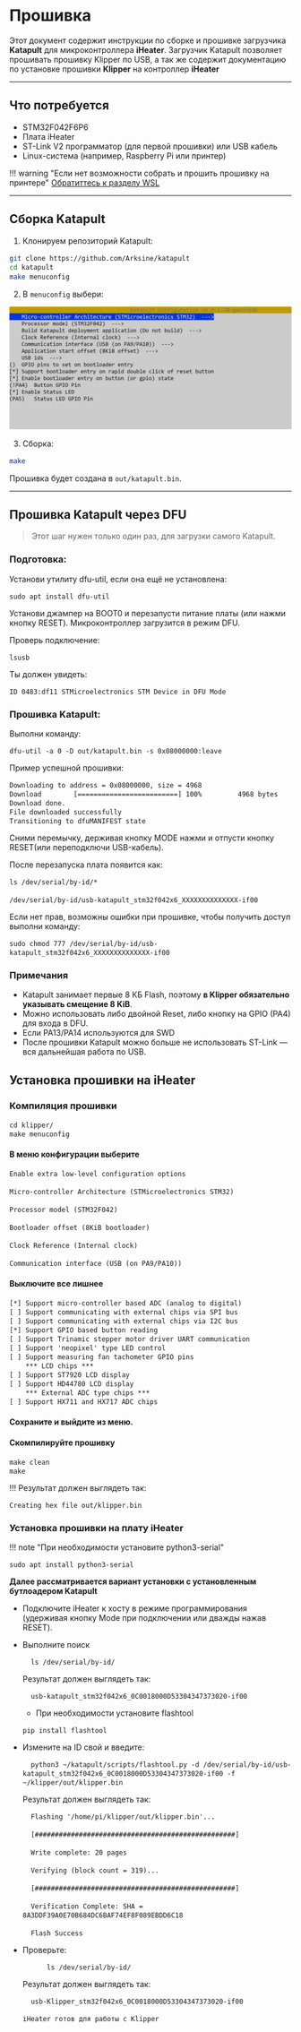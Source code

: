 #  Прошивка

Этот документ содержит инструкции по сборке и прошивке загрузчика **Katapult** для микроконтроллера **iHeater**. Загрузчик Katapult позволяет прошивать прошивку Klipper по USB, а так же содержит документацию по установке прошивки **Klipper** на контроллер **iHeater** 

---

## Что потребуется

- STM32F042F6P6
- Плата iHeater
- ST-Link V2 программатор (для первой прошивки) или USB кабель
- Linux-система (например, Raspberry Pi или принтер)

!!! warning "Если нет возможности собрать и прошить прошивку на принтере"
    [Обратиттесь к разделу WSL](../iHeater/User-mods/software/WSL2_Ubuntu_FF/README.md)

---

## Сборка Katapult

1. Клонируем репозиторий Katapult:

```bash
git clone https://github.com/Arksine/katapult
cd katapult
make menuconfig
```

2. В `menuconfig` выбери:

<!-- - MCU Architecture: STM32
- Processor model: STM32F042
- Clock Reference: Internal
- Communication interface: USB (on PA9/PA10)
- Application start offset: **8KiB offset**
- [x] Support bootloader entry on rapid double click of reset button
- [x] Enable bootloader entry on button (or gpio) state
- (!PA4)  Button GPIO Pin
- [X] Enable Status LED
- (PA5)   Status LED GPIO Pin -->


![menuconfig](imgweb/katapult_menuconfig.jpg)

3. Сборка:

```bash
make
```

Прошивка будет создана в `out/katapult.bin`.


---

## Прошивка Katapult через DFU

> Этот шаг нужен только один раз, для загрузки самого Katapult.

### Подготовка:
Установи утилиту dfu-util, если она ещё не установлена:
    
    sudo apt install dfu-util

Установи джампер на BOOT0 и перезапусти питание платы (или нажми кнопку RESET).
Микроконтроллер загрузится в режим DFU.

Проверь подключение:

    lsusb

Ты должен увидеть:

    ID 0483:df11 STMicroelectronics STM Device in DFU Mode

### Прошивка Katapult:
Выполни команду:

    dfu-util -a 0 -D out/katapult.bin -s 0x08000000:leave

Пример успешной прошивки:

    Downloading to address = 0x08000000, size = 4968
    Download        [=========================] 100%         4968 bytes
    Download done.
    File downloaded successfully
    Transitioning to dfuMANIFEST state

Сними перемычку, держивая кнопку MODE нажми и отпусти кнопку RESET(или переподключи USB-кабель).

После перезапуска плата появится как:

    ls /dev/serial/by-id/*

    /dev/serial/by-id/usb-katapult_stm32f042x6_XXXXXXXXXXXXXX-if00

Если нет прав, возможны ошибки при прошивке, чтобы получить доступ выполни команду:
```
sudo chmod 777 /dev/serial/by-id/usb-katapult_stm32f042x6_XXXXXXXXXXXXXX-if00
``` 

### Примечания

- Katapult занимает первые 8 КБ Flash, поэтому **в Klipper обязательно указывать смещение 8 KiB**.
- Можно использовать либо двойной Reset, либо кнопку на GPIO (PA4) для входа в DFU.
- Если PA13/PA14 используются для SWD
- После прошивки Katapult можно больше не использовать ST-Link — вся дальнейшая работа по USB.


## Установка прошивки на iHeater

### Компиляция прошивки
```
cd klipper/
make menuconfig
```

#### В меню конфигурации выберите
```
Enable extra low-level configuration options

Micro-controller Architecture (STMicroelectronics STM32)

Processor model (STM32F042)

Bootloader offset (8KiB bootloader)

Clock Reference (Internal clock)

Communication interface (USB (on PA9/PA10))
```
#### Выключите все лишнее
```
[*] Support micro-controller based ADC (analog to digital)
[ ] Support communicating with external chips via SPI bus
[ ] Support communicating with external chips via I2C bus
[*] Support GPIO based button reading
[ ] Support Trinamic stepper motor driver UART communication
[ ] Support 'neopixel' type LED control
[ ] Support measuring fan tachometer GPIO pins
    *** LCD chips ***
[ ] Support ST7920 LCD display
[ ] Support HD44780 LCD display
    *** External ADC type chips ***
[ ] Support HX711 and HX717 ADC chips
```

#### Сохраните и выйдите из меню.

#### Скомпилируйте прошивку
```
make clean
make
```

!!! Результат должен выглядеть так:

    Creating hex file out/klipper.bin

### Установка прошивки на плату iHeater

!!! note "При необходимости установите python3-serial"
    
    sudo apt install python3-serial

**Далее рассматривается вариант установки с установленным бутлоадером Katapult**

- Подключите iHeater к хосту в режиме программирования (удерживая кнопку Mode при подключении или дважды нажав RESET).

- Выполните поиск 

        ls /dev/serial/by-id/

    Результат должен выглядеть так:

        usb-katapult_stm32f042x6_0C0018000D53304347373020-if00

    - При необходимости установите flashtool

    ```
    pip install flashtool
    ```

- Измените на ID свой и введите:
    
        python3 ~/katapult/scripts/flashtool.py -d /dev/serial/by-id/usb-katapult_stm32f042x6_0C0018000D53304347373020-if00 -f ~/klipper/out/klipper.bin

    Результат должен выглядеть так:

        Flashing '/home/pi/klipper/out/klipper.bin'...

        [##################################################]
        
        Write complete: 20 pages
        
        Verifying (block count = 319)...
        
        [##################################################]
        
        Verification Complete: SHA = 8A3DDF39A0E70B684DC6BAF74EF8F089EBDD6C18
        
        Flash Success

- Проверьте: 
        
            ls /dev/serial/by-id/

    Результат должен выглядеть так:

        usb-Klipper_stm32f042x6_0C0018000D53304347373020-if00

    ```iHeater готов для работы с Klipper```


